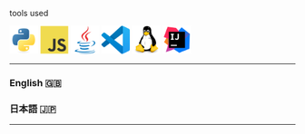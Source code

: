 tools used

<img src="https://raw.githubusercontent.com/devicons/devicon/master/icons/python/python-original.svg" alt="py" width="50" height="50"/> <img src="https://raw.githubusercontent.com/devicons/devicon/master/icons/javascript/javascript-original.svg" alt="js" width="50" height="50"/> <img src="https://raw.githubusercontent.com/devicons/devicon/master/icons/java/java-original.svg" alt="java" width="50" height="50"/> <img src="https://raw.githubusercontent.com/devicons/devicon/master/icons/vscode/vscode-original.svg" alt="vscode" width="50" height="50"/> <img src="https://raw.githubusercontent.com/devicons/devicon/master/icons/linux/linux-original.svg" alt="tux" width="50" height="50"/> <img src="https://raw.githubusercontent.com/devicons/devicon/master/icons/intellij/intellij-original.svg" alt="intellij" width="50" height="50"/>

---

### English 🇬🇧
### 日本語 🇯🇵

---


